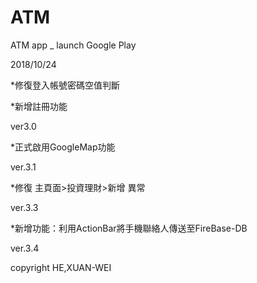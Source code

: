 # ATM
ATM app  _ launch Google Play


2018/10/24

*修復登入帳號密碼空值判斷

*新增註冊功能

ver3.0


*正式啟用GoogleMap功能

ver.3.1

*修復 主頁面>投資理財>新增 異常

ver.3.3

*新增功能：利用ActionBar將手機聯絡人傳送至FireBase-DB

ver.3.4


copyright HE,XUAN-WEI
